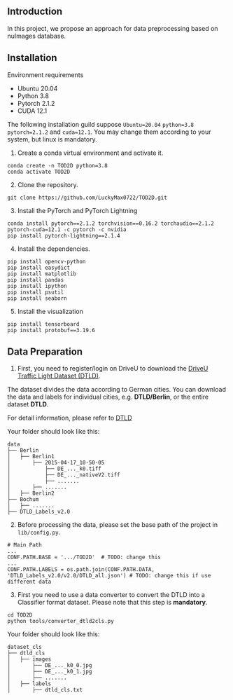 
## Introduction
In this project, we propose an approach for data preprocessing based on nuImages database.

## Installation
Environment requirements

* Ubuntu 20.04
* Python 3.8
* Pytorch 2.1.2
* CUDA 12.1

The following installation guild suppose ``Ubuntu=20.04`` ``python=3.8`` ``pytorch=2.1.2`` and ``cuda=12.1``. You may change them according to your system, but linux is mandatory.

1. Create a conda virtual environment and activate it.
```
conda create -n TOD2D python=3.8
conda activate TOD2D
```

2. Clone the repository.
```
git clone https://github.com/LuckyMax0722/TOD2D.git
```

3. Install the PyTorch and PyTorch Lightning
```
conda install pytorch==2.1.2 torchvision==0.16.2 torchaudio==2.1.2 pytorch-cuda=12.1 -c pytorch -c nvidia
pip install pytorch-lightning==2.1.4
```

4. Install the dependencies.
```
pip install opencv-python
pip install easydict
pip install matplotlib
pip install pandas
pip install ipython
pip install psutil
pip install seaborn
```

5. Install the visualization
```angular2html
pip install tensorboard
pip install protobuf==3.19.6
```

## Data Preparation
1. First, you need to register/login on DriveU to download the [DriveU Traffic Light Dataset (DTLD)](https://www.uni-ulm.de/in/iui-drive-u/projekte/driveu-traffic-light-dataset/).

The dataset divides the data according to German cities. You can download the data and labels for individual cities, e.g. **DTLD/Berlin**, or the entire dataset **DTLD**.

For detail information, please refer to [DTLD](https://github.com/julimueller/dtld_parsing)

Your folder should look like this:
```
data
├── Berlin
│   ├── Berlin1
│       ├── 2015-04-17_10-50-05  
│           ├── DE_..._k0.tiff
│           ├── DE_..._nativeV2.tiff
│           ├── .......
│       ├── .......
│   ├── Berlin2
├── Bochum
│   ├── .......
├── DTLD_Labels_v2.0
```

2. Before processing the data, please set the base path of the project in ``lib/config.py``.
```angular2html
# Main Path
...
CONF.PATH.BASE = '.../TOD2D'  # TODO: change this
...
CONF.PATH.LABELS = os.path.join(CONF.PATH.DATA, 'DTLD_Labels_v2.0/v2.0/DTLD_all.json') # TODO: change this if use different data
```

3. First you need to use a data converter to convert the DTLD into a Classifier format dataset. Please note that this step is **mandatory**.
```angular2html
cd TOD2D
python tools/converter_dtld2cls.py
```
Your folder should look like this:
```
dataset_cls
├── dtld_cls
│   ├── images
│       ├── DE_..._k0_0.jpg     
│       ├── DE_..._k0_1.jpg    
│       ├── .......
│   ├── labels
│       ├── dtld_cls.txt     
```
